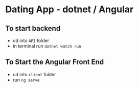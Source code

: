 # Dating App - dotnet / Angular

## To start backend

- cd into `API` folder
- in terminal run `dotnet watch run`

## To Start the Angular Front End

- cd into `client` folder
- run `ng serve`

